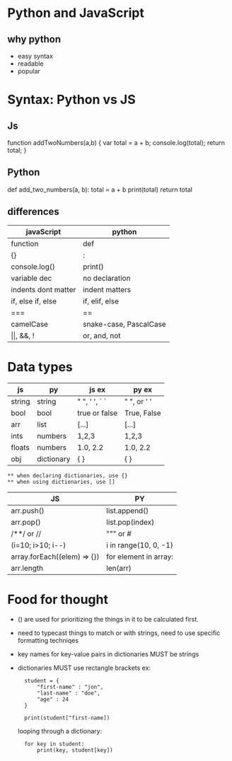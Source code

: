 # Python and JavaScript

## why python
- easy syntax
- readable
- popular

# Syntax: Python vs JS

## Js

function addTwoNumbers(a,b) {
    var total = a + b;
    console.log(total);
    return total;
}

## Python

def add_two_numbers(a, b):
    total = a + b
    print(total)
    return total

## differences
| javaScript        | python            |
|-------------------|-------------------|
| function          | def               |
| {}                | :                 |
| console.log()     | print()           |
| variable dec      | no declaration    |
| indents dont matter| indent matters   |
| if, else if, else | if, elif, else    |
| ===               | ==                |
| camelCase         | snake-case, PascalCase|
| \|\|, &&, !       | or, and, not      |

# Data types

| js | py | js ex | py ex |
| ---|----|-------|-------|
| string | string|" ", ' ', \` \`| " ", or ' ' |
| bool | bool| true or false | True, False |
| arr | list| [...] | [...]|
| ints |numbers| 1,2,3 | 1,2,3|
| floats | numbers| 1.0, 2.2 | 1.0, 2.2 |
| obj|dictionary| { } | { } |
    ** when declaring dictionaries, use {}
    ** when using dictionaries, use []

| JS        | PY             |
|-----------|----------------|
|arr.push() | list.append()  |
|arr.pop()  | list.pop(index)|
| /**/ or //| """  or  #     |
| (i=10; i>10; i--)| i in range(10, 0, -1)
| array.forEach((elem) => {})| for element in array:|
|arr.length | len(arr)       |

# Food for thought
- () are used for prioritizing the things in it to be calculated first.
- need to typecast things to match or with strings, need to use specific formatting techniqes
- key names for key-value pairs in dictionaries MUST be strings
- dictionaries MUST use rectangle brackets
    ex:

        student = {
            "first-name" : "jon",
            "last-name" : "doe",
            "age" : 24
        }

        print(student["first-name])

    looping through a dictionary:

        for key in student:
            print(key, student[key])